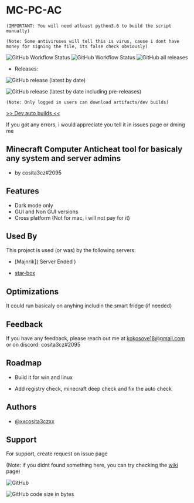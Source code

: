 # MC-PC-AC
`(IMPORTANT: You will need atleast python3.6 to build the script manually)`

`(Note: Some antiviruses will tell this is virus, cause i dont have money for signing the file, its false check obviously)`

![GitHub Workflow Status](https://img.shields.io/github/actions/workflow/status/xxcosita3czxx/mc-pc-ac/executable-package.yml?label=dev-builds&logo=python&style=for-the-badge)
![GitHub Workflow Status](https://img.shields.io/github/actions/workflow/status/xxcosita3czxx/mc-pc-ac/codeql.yml?label=irus%20check&logo=v&style=for-the-badge)
![GitHub all releases](https://img.shields.io/github/downloads/xxcosita3czxx/mc-pc-ac/total?color=green&logo=github&style=for-the-badge)

- Releases:

![GitHub release (latest by date)](https://img.shields.io/github/v/release/xxcosita3czxx/mc-pc-ac?logo=github&style=for-the-badge)

![GitHub release (latest by date including pre-releases)](https://img.shields.io/github/v/release/xxcosita3czxx/mc-pc-ac?include_prereleases&label=Pre-releases&logo=github&style=for-the-badge)

`(Note: Only logged in users can download artifacts/dev builds)`

[>> Dev auto builds <<](https://github.com/xxcosita3czxx/MC-PC-AC/actions/workflows/executable-package.yml)

If you got any errors, i would appreciate you tell it in issues page or dming me

## Minecraft Computer Anticheat tool for basicaly any system and server admins 

- by cosita3cz#2095

## Features

- Dark mode only
- GUI and Non GUI versions
- Cross platform (Not for mac, i will not pay for it)

## Used By

This project is used (or was) by the following servers:

- [Majnrik]( Server Ended )

- [star-box](https://discord.gg/aFEhjJMDN5)

## Optimizations

It could run basicaly on anyhing includin the smart fridge (if needed)

## Feedback

If you have any feedback, please reach out me at kokosove18@gmail.com or on discord: cosita3cz#2095

## Roadmap

- Build it for win and linux

- Add registry check, minecraft deep check and fix the auto check

## Authors

- [@xxcosita3czxx](https://www.github.com/xxcosita3cz)

## Support

For support, create request on issue page

(Note: if you didnt found something here, you can try checking the [wiki](https://github.com/xxcosita3czxx/mc-pc-ac/wiki) page)

![GitHub](https://img.shields.io/github/license/xxcosita3czxx/mc-pc-ac?logo=github&style=for-the-badge)

![GitHub code size in bytes](https://img.shields.io/github/languages/code-size/xxcosita3czxx/mc-pc-ac?logo=git&style=for-the-badge)

